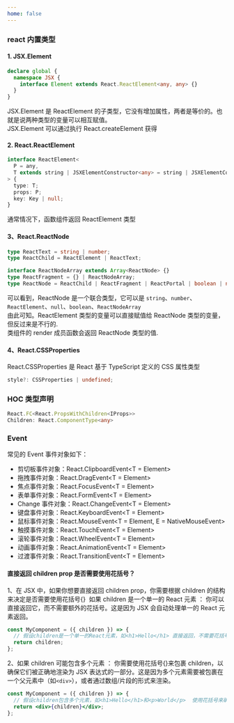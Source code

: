 ```yaml
---
home: false
---
```


### react 内置类型

#### 1. JSX.Element

```ts
declare global {
  namespace JSX {
    interface Element extends React.ReactElement<any, any> {}
  }
}
```

JSX.Element 是 ReactElement 的子类型，它没有增加属性，两者是等价的。也就是说两种类型的变量可以相互赋值。  
JSX.Element 可以通过执行 React.createElement 获得

#### 2. React.ReactElement

```ts
interface ReactElement<
  P = any,
  T extends string | JSXElementConstructor<any> = string | JSXElementConstructor<any>
> {
  type: T;
  props: P;
  key: Key | null;
}
```

通常情况下，函数组件返回 ReactElement 类型

#### 3、React.ReactNode

```ts
type ReactText = string | number;
type ReactChild = ReactElement | ReactText;

interface ReactNodeArray extends Array<ReactNode> {}
type ReactFragment = {} | ReactNodeArray;
type ReactNode = ReactChild | ReactFragment | ReactPortal | boolean | null | undefined;
```

可以看到，ReactNode 是一个联合类型，它可以是
`string`、`number`、`ReactElement`、`null`、`boolean`、`ReactNodeArray`  
由此可知。ReactElement 类型的变量可以直接赋值给 ReactNode 类型的变量，但反过来是不行的.  
类组件的 render 成员函数会返回 ReactNode 类型的值.

#### 4、React.CSSProperties

React.CSSProperties 是 React 基于 TypeScript 定义的 CSS 属性类型

```ts
style?: CSSProperties | undefined;
```

### HOC 类型声明

```typescript
React.FC<React.PropsWithChildren<IProps>>
Children: React.ComponentType<any>
```

### Event

常见的 Event 事件对象如下：

- 剪切板事件对象：React.ClipboardEvent<T = Element>
- 拖拽事件对象：React.DragEvent<T = Element>
- 焦点事件对象：React.FocusEvent<T = Element>
- 表单事件对象：React.FormEvent<T = Element>
- Change 事件对象：React.ChangeEvent<T = Element>
- 键盘事件对象：React.KeyboardEvent<T = Element>
- 鼠标事件对象：React.MouseEvent<T = Element, E = NativeMouseEvent>
- 触摸事件对象：React.TouchEvent<T = Element>
- 滚轮事件对象：React.WheelEvent<T = Element>
- 动画事件对象：React.AnimationEvent<T = Element>
- 过渡事件对象：React.TransitionEvent<T = Element>

#### 直接返回 children prop 是否需要使用花括号？

1、在 JSX 中，如果你想要直接返回 children prop，你需要根据 children 的结构来决定是否需要使用花括号{}
‌ 如果 children 是一个单一的 React 元素 ‌：
你可以直接返回它，而不需要额外的花括号。这是因为 JSX 会自动处理单一的 React 元素返回。

```jsx
const MyComponent = ({ children }) => {
  // 假设children是一个单一的React元素，如<h1>Hello</h1> 直接返回，不需要花括号
  return children;
};
```

2、如果 children 可能包含多个元素 ‌：
你需要使用花括号{}来包裹 children，以确保它们被正确地渲染为 JSX 表达式的一部分。这是因为多个元素需要被包裹在一个父元素中（如`<div>`），或者通过数组/片段的形式来渲染。

```jsx
const MyComponent = ({ children }) => {
  // 假设children包含多个元素，如<h1>Hello</h1>和<p>World</p>  使用花括号来确保多个元素被正确渲染
  return <div>{children}</div>;
};
```
